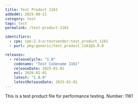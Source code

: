 ```yaml
---
title: Test Product 1161
addedAt: 2025-08-21
category: test
tags: test
permalink: /test-product-1161

identifiers:
  - cpe: cpe:2.3:a:testvendor:test_product_1161
  - purl: pkg:generic/test_product_1161@1.0.0

releases:
  - releaseCycle: "1.0"
    codename: "Test Codename 1161"
    releaseDate: 2025-01-01
    eol: 2026-01-01
    latest: "1.0.0"
    latestReleaseDate: 2025-01-01
---
```


This is a test product file for performance testing. Number: 1161
